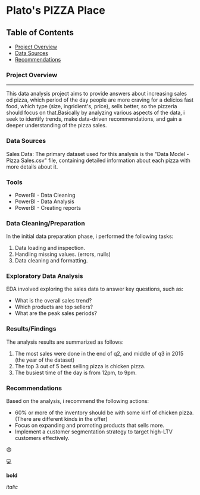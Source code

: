 # Plato's PIZZA Place

## Table of Contents

- [Project Overview](#project-overview)
- [Data Sources](#data-sources)
- [Recommendations](#recommendations)

### Project Overview
---


This data analysis project aims to provide answers about increasing sales od pizza, which period of the day people are more craving for a delicios fast food, which type (size, ingridient's, price), sells better, so the pizzeria should focus on that.Basically by analyzing various aspects of the data, i seek to identify trends, make data-driven recommendations, and gain a deeper understanding of the pizza sales.




### Data Sources

Sales Data: The primary dataset used for this analysis is the "Data Model - Pizza Sales.csv" file, containing detailed information about each pizza with more details about it.

### Tools

- PowerBI - Data Cleaning
- PowerBI - Data Analysis
- PowerBI - Creating reports


### Data Cleaning/Preparation

In the initial data preparation phase, i performed the following tasks:
1. Data loading and inspection.
2. Handling missing values. (errors, nulls)
3. Data cleaning and formatting.

### Exploratory Data Analysis

EDA involved exploring the sales data to answer key questions, such as:

- What is the overall sales trend?
- Which products are top sellers?
- What are the peak sales periods?

### Results/Findings

The analysis results are summarized as follows:
1. The most sales were done in the end of q2, and middle of q3 in 2015 (the year of the dataset)
2. The top 3 out of 5 best selling pizza is chicken pizza.
3. The busiest time of the day is from 12pm, to 9pm.

### Recommendations

Based on the analysis, i recommend the following actions:
- 60% or more of the inventory should be with some kinf of chicken pizza. (There are different kinds in the offer)
- Focus on expanding and promoting products that sells more.
- Implement a customer segmentation strategy to target high-LTV customers effectively.


😄

💻



**bold**

*italic*
